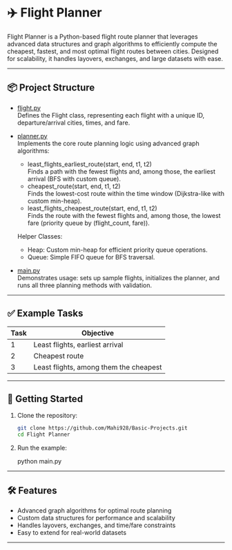 # ✈️ Flight Planner

Flight Planner is a Python-based flight route planner that leverages advanced data structures and graph algorithms to efficiently compute the cheapest, fastest, and most optimal flight routes between cities. Designed for scalability, it handles layovers, exchanges, and large datasets with ease.

---

## 📦 Project Structure

- [flight.py](flight.py)  
  Defines the Flight class, representing each flight with a unique ID, departure/arrival cities, times, and fare.

- [planner.py](planner.py)  
  Implements the core route planning logic using advanced graph algorithms:
  - least_flights_earliest_route(start, end, t1, t2)  
    Finds a path with the fewest flights and, among those, the earliest arrival (BFS with custom queue).
  - cheapest_route(start, end, t1, t2)  
    Finds the lowest-cost route within the time window (Dijkstra-like with custom min-heap).
  - least_flights_cheapest_route(start, end, t1, t2)  
    Finds the route with the fewest flights and, among those, the lowest fare (priority queue by (flight_count, fare)).

  Helper Classes:  
  - Heap: Custom min-heap for efficient priority queue operations.  
  - Queue: Simple FIFO queue for BFS traversal.

- [main.py](main.py)  
  Demonstrates usage: sets up sample flights, initializes the planner, and runs all three planning methods with validation.

---

## ✅ Example Tasks

| Task | Objective                              |
|------|----------------------------------------|
|  1   | Least flights, earliest arrival        |
|  2   | Cheapest route                        |
|  3   | Least flights, among them the cheapest|

---

## 🚀 Getting Started

1. Clone the repository:
   ```bash
   git clone https://github.com/Mahi928/Basic-Projects.git
   cd Flight Planner
   
1. Run the example:
  
   python main.py
   
---

## 🛠️ Features

- Advanced graph algorithms for optimal route planning
- Custom data structures for performance and scalability
- Handles layovers, exchanges, and time/fare constraints
- Easy to extend for real-world datasets

---
